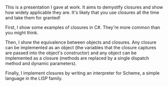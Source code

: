 This is a presentation I gave at work. It aims to demystify closures and show how widely applicable they are. It's likely
that you use closures all the time and take them for granted! 

First, I show some examples of closures in C#. They're more common than you might think.

Then, I show the equivalence between objects and closures. Any closure can be implemented as an object 
(the variables that the closure captures are passed into the object's constructor) and any object can be implemented as a closure
(methods are replaced by a single dispatch method and dynamic parameters).

Finally, I implement closures by writing an interpreter for Scheme, a simple language in the LISP family.
